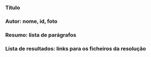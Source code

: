 ### Título 
### Autor: nome, id, foto
### Resumo: lista de parágrafos
### Lista de resultados: links para os ficheiros da resolução 
